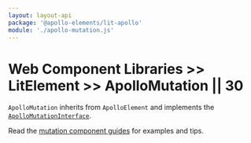```yaml
---
layout: layout-api
package: '@apollo-elements/lit-apollo'
module: './apollo-mutation.js'
---
```

# Web Component Libraries >> LitElement >> ApolloMutation || 30

`ApolloMutation` inherits from `ApolloElement` and implements the [`ApolloMutationInterface`](/api/interfaces/mutation/).

Read the [mutation component guides](../../../../guides/building-apps/mutations/) for examples and tips.

